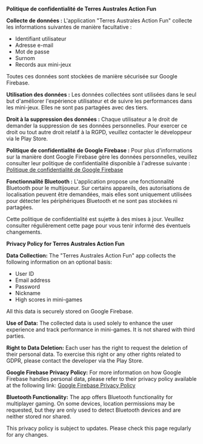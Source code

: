 **Politique de confidentialité de Terres Australes Action Fun**

**Collecte de données :**
L'application "Terres Australes Action Fun" collecte les informations suivantes de manière facultative :
- Identifiant utilisateur
- Adresse e-mail
- Mot de passe
- Surnom
- Records aux mini-jeux

Toutes ces données sont stockées de manière sécurisée sur Google Firebase.

**Utilisation des données :**
Les données collectées sont utilisées dans le seul but d'améliorer l'expérience utilisateur et de suivre les performances dans les mini-jeux. Elles ne sont pas partagées avec des tiers.

**Droit à la suppression des données :**
Chaque utilisateur a le droit de demander la suppression de ses données personnelles. Pour exercer ce droit ou tout autre droit relatif à la RGPD, veuillez contacter le développeur via le Play Store.

**Politique de confidentialité de Google Firebase :**
Pour plus d'informations sur la manière dont Google Firebase gère les données personnelles, veuillez consulter leur politique de confidentialité disponible à l'adresse suivante : [Politique de confidentialité de Google Firebase](https://firebase.google.com/support/privacy?hl=fr)

**Fonctionnalité Bluetooth :**
L'application propose une fonctionnalité Bluetooth pour le multijoueur. Sur certains appareils, des autorisations de localisation peuvent être demandées, mais elles sont uniquement utilisées pour détecter les périphériques Bluetooth et ne sont pas stockées ni partagées.

Cette politique de confidentialité est sujette à des mises à jour. Veuillez consulter régulièrement cette page pour vous tenir informé des éventuels changements.


**Privacy Policy for Terres Australes Action Fun**

**Data Collection:**
The "Terres Australes Action Fun" app collects the following information on an optional basis:
- User ID
- Email address
- Password
- Nickname
- High scores in mini-games

All this data is securely stored on Google Firebase.

**Use of Data:**
The collected data is used solely to enhance the user experience and track performance in mini-games. It is not shared with third parties.

**Right to Data Deletion:**
Each user has the right to request the deletion of their personal data. To exercise this right or any other rights related to GDPR, please contact the developer via the Play Store.

**Google Firebase Privacy Policy:**
For more information on how Google Firebase handles personal data, please refer to their privacy policy available at the following link: [Google Firebase Privacy Policy](https://firebase.google.com/support/privacy?hl=en)

**Bluetooth Functionality:**
The app offers Bluetooth functionality for multiplayer gaming. On some devices, location permissions may be requested, but they are only used to detect Bluetooth devices and are neither stored nor shared.

This privacy policy is subject to updates. Please check this page regularly for any changes.
